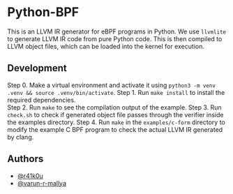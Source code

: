 # Python-BPF
This is an LLVM IR generator for eBPF programs in Python. We use `llvmlite` to generate LLVM IR code from pure Python code. This is then compiled to LLVM object files, which can be loaded into the kernel for execution.

## Development
Step 0. Make a virtual environment and activate it using `python3 -m venv .venv && source .venv/bin/activate`.
Step 1. Run `make install` to install the required dependencies.  
Step 2. Run `make` to see the compilation output of the example.
Step 3. Run `check.sh` to check if generated object file passes through the verifier inside the examples directory.
Step 4. Run `make` in the `examples/c-form` directory to modify the example C BPF program to check the actual LLVM IR generated by clang.

## Authors
- [@r41k0u](https://github.com/r41k0u)
- [@varun-r-mallya](https://github.com/varun-r-mallya)
